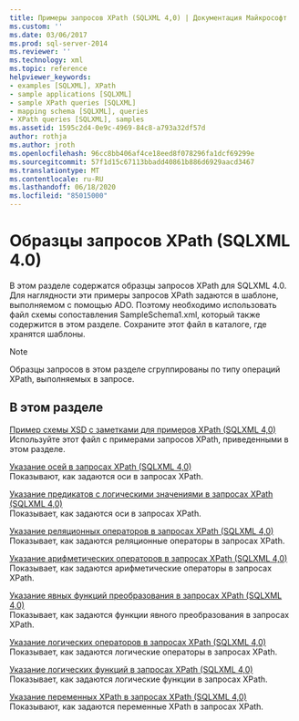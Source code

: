 ```yaml
---
title: Примеры запросов XPath (SQLXML 4,0) | Документация Майкрософт
ms.custom: ''
ms.date: 03/06/2017
ms.prod: sql-server-2014
ms.reviewer: ''
ms.technology: xml
ms.topic: reference
helpviewer_keywords:
- examples [SQLXML], XPath
- sample applications [SQLXML]
- sample XPath queries [SQLXML]
- mapping schema [SQLXML], queries
- XPath queries [SQLXML], samples
ms.assetid: 1595c2d4-0e9c-4969-84c8-a793a32df57d
author: rothja
ms.author: jroth
ms.openlocfilehash: 96cc8bb406af4ce18eed8f078296fa1dcf69299e
ms.sourcegitcommit: 57f1d15c67113bbadd40861b886d6929aacd3467
ms.translationtype: MT
ms.contentlocale: ru-RU
ms.lasthandoff: 06/18/2020
ms.locfileid: "85015000"
---
```

# <a name="sample-xpath-queries-sqlxml-40"></a>Образцы запросов XPath (SQLXML 4.0)
  В этом разделе содержатся образцы запросов XPath для SQLXML 4.0. Для наглядности эти примеры запросов XPath задаются в шаблоне, выполняемом с помощью ADO. Поэтому необходимо использовать файл схемы сопоставления SampleSchema1.xml, который также содержится в этом разделе. Сохраните этот файл в каталоге, где хранятся шаблоны.  
  
> [!NOTE]  
>  Образцы запросов в этом разделе сгруппированы по типу операций XPath, выполняемых в запросе.  
  
## <a name="in-this-section"></a>В этом разделе  
 [Пример схемы XSD с заметками для примеров XPath &#40;SQLXML 4,0&#41;](sample-annotated-xsd-schema-for-xpath-examples-sqlxml-4-0.md)  
 Используйте этот файл с примерами запросов XPath, приведенными в этом разделе.  
  
 [Указание осей в запросах XPath &#40;SQLXML 4,0&#41;](specifying-axes-in-xpath-queries-sqlxml-4-0.md)  
 Показывают, как задаются оси в запросах XPath.  
  
 [Указание предикатов с логическими значениями в запросах XPath &#40;SQLXML 4,0&#41;](specifying-boolean-valued-predicates-in-xpath-queries-sqlxml-4-0.md)  
 Показывает, как задаются оси в запросах XPath.  
  
 [Указание реляционных операторов в запросах XPath &#40;SQLXML 4,0&#41;](specifying-relational-operators-in-xpath-queries-sqlxml-4-0.md)  
 Показывает, как задаются реляционные операторы в запросах XPath.  
  
 [Указание арифметических операторов в запросах XPath &#40;SQLXML 4,0&#41;](specifying-arithmetic-operators-in-xpath-queries-sqlxml-4-0.md)  
 Показывает, как задаются арифметические операторы в запросах XPath.  
  
 [Указание явных функций преобразования в запросах XPath &#40;SQLXML 4,0&#41;](specifying-explicit-conversion-functions-in-xpath-queries-sqlxml-4-0.md)  
 Показывает, как задаются функции явного преобразования в запросах XPath.  
  
 [Указание логических операторов в запросах XPath &#40;SQLXML 4,0&#41;](specifying-boolean-operators-in-xpath-queries-sqlxml-4-0.md)  
 Показывает, как задаются логические операторы в запросах XPath.  
  
 [Указание логических функций в запросах XPath &#40;SQLXML 4,0&#41;](specifying-boolean-functions-in-xpath-queries-sqlxml-4-0.md)  
 Показывает, как задаются логические функции в запросах XPath.  
  
 [Указание переменных XPath в запросах XPath &#40;SQLXML 4,0&#41;](specifying-xpath-variables-in-xpath-queries-sqlxml-4-0.md)  
 Показывают, как задаются переменные XPath в запросах XPath.  
  
  
